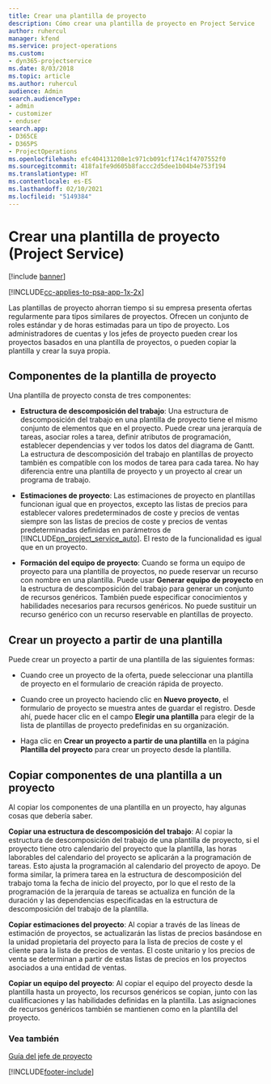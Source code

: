 ```yaml
---
title: Crear una plantilla de proyecto
description: Cómo crear una plantilla de proyecto en Project Service
author: ruhercul
manager: kfend
ms.service: project-operations
ms.custom:
- dyn365-projectservice
ms.date: 8/03/2018
ms.topic: article
ms.author: ruhercul
audience: Admin
search.audienceType:
- admin
- customizer
- enduser
search.app:
- D365CE
- D365PS
- ProjectOperations
ms.openlocfilehash: efc404131208e1c971cb091cf174c1f4707552f0
ms.sourcegitcommit: 418fa1fe9d605b8faccc2d5dee1b04b4e753f194
ms.translationtype: HT
ms.contentlocale: es-ES
ms.lasthandoff: 02/10/2021
ms.locfileid: "5149384"
---
```

# <a name="create-a-project-template-project-service"></a>Crear una plantilla de proyecto (Project Service)

[!include [banner](../includes/psa-now-project-operations.md)]

[!INCLUDE[cc-applies-to-psa-app-1x-2x](../includes/cc-applies-to-psa-app-1x-2x.md)]

Las plantillas de proyecto ahorran tiempo si su empresa presenta ofertas regularmente para tipos similares de proyectos. Ofrecen un conjunto de roles estándar y de horas estimadas para un tipo de proyecto. Los administradores de cuentas y los jefes de proyecto pueden crear los proyectos basados en una plantilla de proyectos, o pueden copiar la plantilla y crear la suya propia.  
  
## <a name="components-of-project-template"></a>Componentes de la plantilla de proyecto
 Una plantilla de proyecto consta de tres componentes:  
  
- **Estructura de descomposición del trabajo**: Una estructura de descomposición del trabajo en una plantilla de proyecto tiene el mismo conjunto de elementos que en el proyecto. Puede crear una jerarquía de tareas, asociar roles a tarea, definir atributos de programación, establecer dependencias y ver todos los datos del diagrama de Gantt. La estructura de descomposición del trabajo en plantillas de proyecto también es compatible con los modos de tarea para cada tarea. No hay diferencia entre una plantilla de proyecto y un proyecto al crear un programa de trabajo.  
  
- **Estimaciones de proyecto**: Las estimaciones de proyecto en plantillas funcionan igual que en proyectos, excepto las listas de precios para establecer valores predeterminados de coste y precios de ventas siempre son las listas de precios de coste y precios de ventas predeterminadas definidas en parámetros de [!INCLUDE[pn_project_service_auto](../includes/pn-project-service-auto.md)]. El resto de la funcionalidad es igual que en un proyecto.  
  
- **Formación del equipo de proyecto**: Cuando se forma un equipo de proyecto para una plantilla de proyectos, no puede reservar un recurso con nombre en una plantilla. Puede usar **Generar equipo de proyecto** en la estructura de descomposición del trabajo para generar un conjunto de recursos genéricos. También puede especificar conocimientos y habilidades necesarios para recursos genéricos. No puede sustituir un recurso genérico con un recurso reservable en plantillas de proyecto.  
  
## <a name="create-a-project-from-a-template"></a>Crear un proyecto a partir de una plantilla  
 Puede crear un proyecto a partir de una plantilla de las siguientes formas:  
  
-   Cuando cree un proyecto de la oferta, puede seleccionar una plantilla de proyecto en el formulario de creación rápida de proyecto.  
  
-   Cuando cree un proyecto haciendo clic en **Nuevo proyecto**, el formulario de proyecto se muestra antes de guardar el registro. Desde ahí, puede hacer clic en el campo **Elegir una plantilla** para elegir de la lista de plantillas de proyecto predefinidas en su organización.  
  
-   Haga clic en **Crear un proyecto a partir de una plantilla** en la página **Plantilla del proyecto** para crear un proyecto desde la plantilla.  
  
## <a name="copying-components-of-a-template-to-a-project"></a>Copiar componentes de una plantilla a un proyecto  
 Al copiar los componentes de una plantilla en un proyecto, hay algunas cosas que debería saber.  
  
 **Copiar una estructura de descomposición del trabajo**: Al copiar la estructura de descomposición del trabajo de una plantilla de proyecto, si el proyecto tiene otro calendario del proyecto que la plantilla, las horas laborables del calendario del proyecto se aplicarán a la programación de tareas. Esto ajusta la programación al calendario del proyecto de apoyo. De forma similar, la primera tarea en la estructura de descomposición del trabajo toma la fecha de inicio del proyecto, por lo que el resto de la programación de la jerarquía de tareas se actualiza en función de la duración y las dependencias especificadas en la estructura de descomposición del trabajo de la plantilla.  
  
 **Copiar estimaciones del proyecto**: Al copiar a través de las líneas de estimación de proyectos, se actualizarán las listas de precios basándose en la unidad propietaria del proyecto para la lista de precios de coste y el cliente para la lista de precios de ventas. El coste unitario y los precios de venta se determinan a partir de estas listas de precios en los proyectos asociados a una entidad de ventas.  
  
 **Copiar un equipo del proyecto**: Al copiar el equipo del proyecto desde la plantilla hasta un proyecto, los recursos genéricos se copian, junto con las cualificaciones y las habilidades definidas en la plantilla. Las asignaciones de recursos genéricos también se mantienen como en la plantilla del proyecto.  
  
### <a name="see-also"></a>Vea también  
 [Guía del jefe de proyecto](../psa/project-manager-guide.md)


[!INCLUDE[footer-include](../includes/footer-banner.md)]